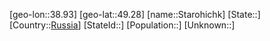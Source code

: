 ﻿---
location: [49.28,38.93]
type: City
tags:
- geo/City


SpocWebEntityId: 34526
isDeleted: false
confidential: public

---
[geo-lon::38.93]
[geo-lat::49.28]
[name::Starohichk]
[State::]
[Country::[Russia](geo/Continent/Europe/Russia.md)]
[StateId::]
[Population::]
[Unknown::]

